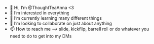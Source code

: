 - 👋 Hi, I’m @ThoughtTeaAnna <3
- 👀 I’m interested in everything
- 🌱 I’m currently learning many different things
- 💞️ I’m looking to collaborate on just about anything
- 📫 How to reach me --> slide, kickflip, barrell roll or do whatever you need to do to get into my DMs

<!---
ThoughtTeaAnna/ThoughtTeaAnna is a ✨ special ✨ repository because its `README.md` (this file) appears on your GitHub profile.
You can click the Preview link to take a look at your changes.
--->
